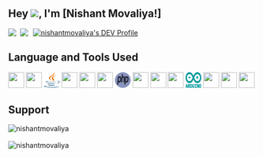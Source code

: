 ## Hey <img src="https://github.com/TheDudeThatCode/TheDudeThatCode/blob/master/Assets/Hi.gif" width="29px">, I'm [Nishant Movaliya!] 

<!--
**nishantmovaliya/nishantmovaliya** is a ✨ _special_ ✨ repository because its `README.md` (this file) appears on your GitHub profile.

Here are some ideas to get you started:

- 🔭 I’m currently working on ...
- 🌱 I’m currently learning ...
- 👯 I’m looking to collaborate on ...
- 🤔 I’m looking for help with ...
- 💬 Ask me about ...
- 📫 How to reach me: ...
- 😄 Pronouns: ...
- ⚡ Fun fact: ...
-->
<a href="https://dev.to/nishantmovaliya">
  <img src="https://d2fltix0v2e0sb.cloudfront.net/dev-badge.svg" alt="nishantmovaliya's DEV Profile" height="30" width="30">
</a>
<a href="https://www.linkedin.com/in/nishant-movaliya-6b8813169/">
  <img align="left" width="24px" src="https://cdn.jsdelivr.net/npm/simple-icons@v3/icons/linkedin.svg"  />
</a>
<a href="mailto:nishantpatel7042@gmail.com">
  <img align="left" width="26px" src="https://cdn.jsdelivr.net/npm/simple-icons@v3/icons/gmail.svg" />
</a>

## Language and Tools Used
<p>
 <img height="32" width="32" src="https://raw.githubusercontent.com/gilbarbara/logos/c122ccfcfdb15d9958a85696ff2460ac3b01f8ca/logos/c.svg" />
 <img height="32" width="32" src="https://raw.githubusercontent.com/gilbarbara/logos/c122ccfcfdb15d9958a85696ff2460ac3b01f8ca/logos/c-plusplus.svg" />
 <img height="32" width="32" src="https://raw.githubusercontent.com/gilbarbara/logos/c122ccfcfdb15d9958a85696ff2460ac3b01f8ca/logos/java.svg" />
 <img height="32" width="32" src="https://raw.githubusercontent.com/gilbarbara/logos/c122ccfcfdb15d9958a85696ff2460ac3b01f8ca/logos/python.svg" />
 <img height="32" width="32" src="https://raw.githubusercontent.com/gilbarbara/logos/c122ccfcfdb15d9958a85696ff2460ac3b01f8ca/logos/html-5.svg" />
 <img height="32" width="32" src="https://raw.githubusercontent.com/gilbarbara/logos/c122ccfcfdb15d9958a85696ff2460ac3b01f8ca/logos/css-3.svg" />
 <img height="32" width="32" src="https://raw.githubusercontent.com/gilbarbara/logos/c122ccfcfdb15d9958a85696ff2460ac3b01f8ca/logos/php.svg" />
 <img height="32" width="32" src="https://raw.githubusercontent.com/gilbarbara/logos/c122ccfcfdb15d9958a85696ff2460ac3b01f8ca/logos/github.svg" />
 <img height="32" width="32" src="https://raw.githubusercontent.com/gilbarbara/logos/c122ccfcfdb15d9958a85696ff2460ac3b01f8ca/logos/vs-code.svg" />
 <img height="32" width="32" src="https://cdn.jsdelivr.net/npm/simple-icons@v3/icons/anaconda.svg" />
 <img height="32" width="32" src="https://raw.githubusercontent.com/gilbarbara/logos/c122ccfcfdb15d9958a85696ff2460ac3b01f8ca/logos/arduino.svg" />
 <img height="32" width="32" src="https://raw.githubusercontent.com/gilbarbara/logos/c122ccfcfdb15d9958a85696ff2460ac3b01f8ca/logos/jupyter.svg" />
 <img height="32" width="32" src="https://cdn.jsdelivr.net/npm/simple-icons@v3/icons/androidstudio.svg" />
 <img height="32" width="32" src="https://cdn.jsdelivr.net/npm/simple-icons@v3/icons/adobepremierepro.svg" />
 
 </p>

## Support

<p>
<img src="https://github-readme-stats.vercel.app/api/top-langs?username=nishantmovaliya&show_icons=true&locale=en&layout=compact" alt="nishantmovaliya" /><br><br>
<img src="https://github-readme-stats.vercel.app/api?username=nishantmovaliya&show_icons=true&locale=en&theme=radical" alt="nishantmovaliya" />
</p>
